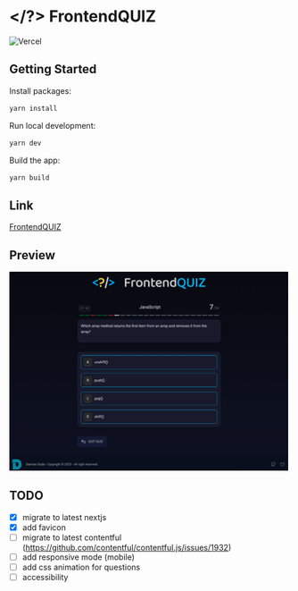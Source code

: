 # </?> FrontendQUIZ
![Vercel](https://vercelbadge.vercel.app/api/balmor/frontend-quiz)

## Getting Started

Install packages:

```bash
yarn install
```

Run local development:

```bash
yarn dev
```

Build the app:

```bash
yarn build
```

## Link
[FrontendQUIZ](https://frontquiz.vercel.app/)

## Preview
[<img src="public/preview.png" width="500"/>](/public/preview.png)

## TODO
- [x] migrate to latest nextjs
- [x] add favicon
- [ ] migrate to latest contentful (https://github.com/contentful/contentful.js/issues/1932)
- [ ] add responsive mode (mobile)
- [ ] add css animation for questions
- [ ] accessibility
